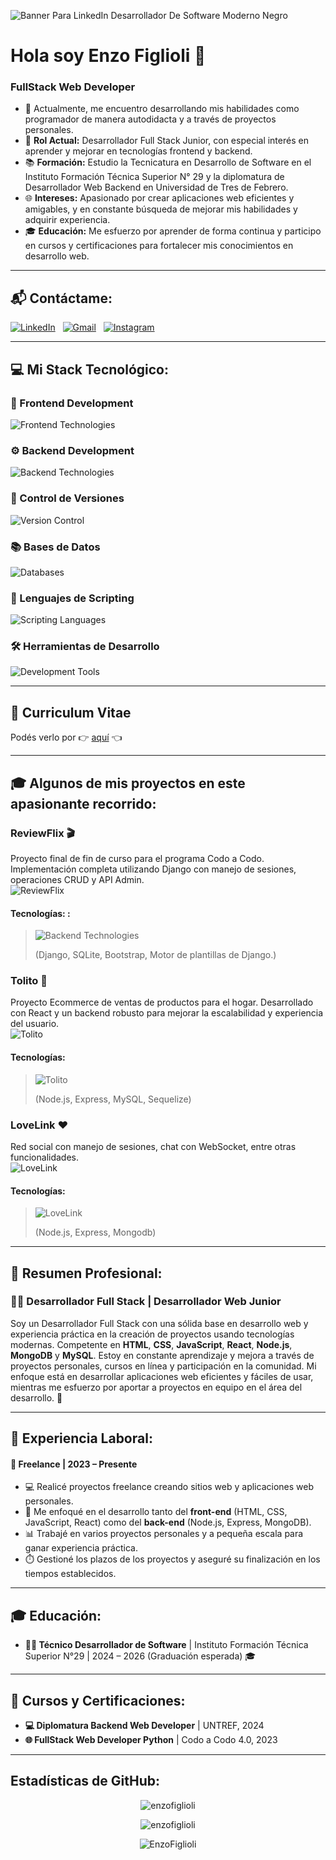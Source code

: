 ![Banner Para LinkedIn Desarrollador De Software Moderno Negro](https://github.com/user-attachments/assets/b07448a0-5017-44dc-aa61-50ae767c5df0)


# Hola soy Enzo Figlioli 👋
### FullStack Web Developer

- 🔭 Actualmente, me encuentro desarrollando mis habilidades como programador de manera autodidacta y a través de proyectos personales.
- 💼 **Rol Actual:** Desarrollador Full Stack Junior, con especial interés en aprender y mejorar en tecnologías frontend y backend.
- 📚 **Formación:** Estudio la Tecnicatura en Desarrollo de Software en el Instituto Formación Técnica Superior N° 29 y la diplomatura de Desarrollador Web Backend en Universidad de Tres de Febrero.
- 🌐 **Intereses:** Apasionado por crear aplicaciones web eficientes y amigables, y en constante búsqueda de mejorar mis habilidades y adquirir experiencia.
- 🎓 **Educación:** Me esfuerzo por aprender de forma continua y participo en cursos y certificaciones para fortalecer mis conocimientos en desarrollo web.

---

## 📬 Contáctame:

[![LinkedIn](https://skillicons.dev/icons?i=linkedin)](https://www.linkedin.com/in/enzo-figlioli/) &nbsp;
[![Gmail](https://skillicons.dev/icons?i=gmail)](mailto:enzofiglioli.p@gmail.com?subject=Hola%Enzo,%Vengo%de%20Github) &nbsp;
[![Instagram](https://skillicons.dev/icons?i=instagram)](https://instagram.com/enzo.figlioli) &nbsp;

---

## 💻 Mi Stack Tecnológico:

### 🎨 Frontend Development

![Frontend Technologies](https://skillicons.dev/icons?i=html,css,js,react,bootstrap)

### ⚙️ Backend Development

![Backend Technologies](https://skillicons.dev/icons?i=ts,nodejs,express,python,django,flask,java,spring,cs)

### 🌳 Control de Versiones

![Version Control](https://skillicons.dev/icons?i=git,github)

### 📚 Bases de Datos

![Databases](https://skillicons.dev/icons?i=mysql,mongodb)

### 📜 Lenguajes de Scripting

![Scripting Languages](https://skillicons.dev/icons?i=python,bash)

### 🛠️ Herramientas de Desarrollo

![Development Tools](https://skillicons.dev/icons?i=vscode,idea,maven,md,notion,npm,pnpm)

---

## 📄 **Curriculum Vitae**

Podés verlo por 👉 [aquí](https://github.com/user-attachments/files/16268165/CV.-.FullStack.pdf) 👈

---

## 🎓 **Algunos de mis proyectos en este apasionante recorrido:**

### **ReviewFlix 🎬**
Proyecto final de fin de curso para el programa Codo a Codo. Implementación completa utilizando Django con manejo de sesiones, operaciones CRUD y API Admin.  
![ReviewFlix](https://github.com/EnzoFiglioli/EnzoFiglioli/assets/105600952/5064e549-aa54-45df-b8a2-0c34ef6d5982)

#### **Tecnologías:** :
> ![Backend Technologies](https://skillicons.dev/icons?i=python,django,sqlite,bootstrap)
> 
> (Django, SQLite, Bootstrap, Motor de plantillas de Django.)

### **Tolito 🛒**
Proyecto Ecommerce de ventas de productos para el hogar. Desarrollado con React y un backend robusto para mejorar la escalabilidad y experiencia del usuario.  
![Tolito](https://github.com/user-attachments/assets/ac9a23da-1071-440f-85f9-c2f8cab10e2e)

#### **Tecnologías:** 
> ![Tolito](https://skillicons.dev/icons?i=nodejs,express,mysql,sequelize)
> 
> (Node.js, Express, MySQL, Sequelize)


### **LoveLink ❤️**
Red social con manejo de sesiones, chat con WebSocket, entre otras funcionalidades.  
![LoveLink](https://github.com/user-attachments/assets/a2434fb7-fd9e-4ef2-a83f-5b267c7e1a09)

#### **Tecnologías:** 
> ![LoveLink](https://skillicons.dev/icons?i=nodejs,express,mongodb)
> 
> (Node.js, Express, Mongodb)
---
## 💼 Resumen Profesional:

### 👨‍💻 Desarrollador Full Stack | Desarrollador Web Junior  
Soy un Desarrollador Full Stack con una sólida base en desarrollo web y experiencia práctica en la creación de proyectos usando tecnologías modernas. Competente en **HTML**, **CSS**, **JavaScript**, **React**, **Node.js**, **MongoDB** y **MySQL**. Estoy en constante aprendizaje y mejora a través de proyectos personales, cursos en línea y participación en la comunidad. Mi enfoque está en desarrollar aplicaciones web eficientes y fáciles de usar, mientras me esfuerzo por aportar a proyectos en equipo en el área del desarrollo. 🚀

---

## 💼 Experiencia Laboral:

#### 🎯 Freelance | 2023 – Presente  
- 💻 Realicé proyectos freelance creando sitios web y aplicaciones web personales.
- 🔧 Me enfoqué en el desarrollo tanto del **front-end** (HTML, CSS, JavaScript, React) como del **back-end** (Node.js, Express, MongoDB).
- 📊 Trabajé en varios proyectos personales y a pequeña escala para ganar experiencia práctica.
- ⏱️ Gestioné los plazos de los proyectos y aseguré su finalización en los tiempos establecidos.

---

## 🎓 Educación:

- **👨‍🎓 Técnico Desarrollador de Software** | Instituto Formación Técnica Superior N°29 | 2024 – 2026 (Graduación esperada) 🎓

---

## 📜 Cursos y Certificaciones:

- **💻 Diplomatura Backend Web Developer** | UNTREF, 2024  
- **🌐 FullStack Web Developer Python** | Codo a Codo 4.0, 2023  

---

## Estadísticas de GitHub:

<p align="center">
  <img src="https://github-readme-stats.vercel.app/api/top-langs?username=enzofiglioli&show_icons=true&locale=en&layout=compact" alt="enzofiglioli" />
</p>
<p align="center">
  <img src="https://github-readme-stats.vercel.app/api?username=enzofiglioli&show_icons=true&locale=en" alt="enzofiglioli" />
</p>
<p align="center"> 
    <img src="https://komarev.com/ghpvc/?username=EnzoFiglioli&label=Profile%20views&color=0e75b6&style=flat" alt="EnzoFiglioli" /> 
</p>
